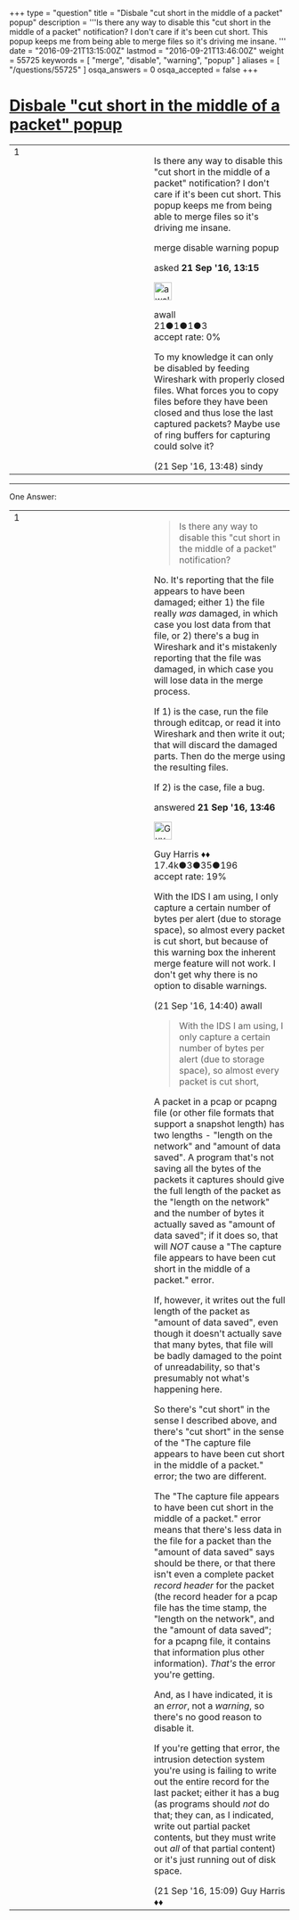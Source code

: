 +++
type = "question"
title = "Disbale &quot;cut short in the middle of a packet&quot; popup"
description = '''Is there any way to disable this &quot;cut short in the middle of a packet&quot; notification? I don&#x27;t care if it&#x27;s been cut short. This popup keeps me from being able to merge files so it&#x27;s driving me insane. '''
date = "2016-09-21T13:15:00Z"
lastmod = "2016-09-21T13:46:00Z"
weight = 55725
keywords = [ "merge", "disable", "warning", "popup" ]
aliases = [ "/questions/55725" ]
osqa_answers = 0
osqa_accepted = false
+++

<div class="headNormal">

# [Disbale "cut short in the middle of a packet" popup](/questions/55725/disbale-cut-short-in-the-middle-of-a-packet-popup)

</div>

<div id="main-body">

<div id="askform">

<table id="question-table" style="width:100%;"><colgroup><col style="width: 50%" /><col style="width: 50%" /></colgroup><tbody><tr class="odd"><td style="width: 30px; vertical-align: top"><div class="vote-buttons"><div id="post-55725-score" class="post-score" title="current number of votes">1</div><div id="favorite-count" class="favorite-count"></div></div></td><td><div id="item-right"><div class="question-body"><p>Is there any way to disable this "cut short in the middle of a packet" notification? I don't care if it's been cut short. This popup keeps me from being able to merge files so it's driving me insane.</p></div><div id="question-tags" class="tags-container tags">merge disable warning popup</div><div id="question-controls" class="post-controls"></div><div class="post-update-info-container"><div class="post-update-info post-update-info-user"><p>asked <strong>21 Sep '16, 13:15</strong></p><img src="https://secure.gravatar.com/avatar/7369b1160530f8f7c8e2d095869bf0ac?s=32&amp;d=identicon&amp;r=g" class="gravatar" width="32" height="32" alt="awall&#39;s gravatar image" /><p>awall<br />
<span class="score" title="21 reputation points">21</span><span title="1 badges"><span class="badge1">●</span><span class="badgecount">1</span></span><span title="1 badges"><span class="silver">●</span><span class="badgecount">1</span></span><span title="3 badges"><span class="bronze">●</span><span class="badgecount">3</span></span><br />
<span class="accept_rate" title="Rate of the user&#39;s accepted answers">accept rate:</span> <span title="awall has no accepted answers">0%</span></p></div></div><div id="comments-container-55725" class="comments-container"><span id="55729"></span><div id="comment-55729" class="comment"><div id="post-55729-score" class="comment-score"></div><div class="comment-text"><p>To my knowledge it can only be disabled by feeding Wireshark with properly closed files. What forces you to copy files before they have been closed and thus lose the last captured packets? Maybe use of ring buffers for capturing could solve it?</p></div><div id="comment-55729-info" class="comment-info"><span class="comment-age">(21 Sep '16, 13:48)</span> sindy</div></div></div><div id="comment-tools-55725" class="comment-tools"></div><div class="clear"></div><div id="comment-55725-form-container" class="comment-form-container"></div><div class="clear"></div></div></td></tr></tbody></table>

------------------------------------------------------------------------

<div class="tabBar">

<span id="sort-top"></span>

<div class="headQuestions">

One Answer:

</div>

</div>

<span id="55728"></span>

<div id="answer-container-55728" class="answer">

<table style="width:100%;"><colgroup><col style="width: 50%" /><col style="width: 50%" /></colgroup><tbody><tr class="odd"><td style="width: 30px; vertical-align: top"><div class="vote-buttons"><div id="post-55728-score" class="post-score" title="current number of votes">1</div></div></td><td><div class="item-right"><div class="answer-body"><blockquote><p>Is there any way to disable this "cut short in the middle of a packet" notification?</p></blockquote><p>No. It's reporting that the file appears to have been damaged; either 1) the file really <em>was</em> damaged, in which case you lost data from that file, or 2) there's a bug in Wireshark and it's mistakenly reporting that the file was damaged, in which case you will lose data in the merge process.</p><p>If 1) is the case, run the file through editcap, or read it into Wireshark and then write it out; that will discard the damaged parts. Then do the merge using the resulting files.</p><p>If 2) is the case, file a bug.</p></div><div class="answer-controls post-controls"></div><div class="post-update-info-container"><div class="post-update-info post-update-info-user"><p>answered <strong>21 Sep '16, 13:46</strong></p><img src="https://secure.gravatar.com/avatar/f93de7000747ab5efb5acd3034b2ebd7?s=32&amp;d=identicon&amp;r=g" class="gravatar" width="32" height="32" alt="Guy%20Harris&#39;s gravatar image" /><p>Guy Harris ♦♦<br />
<span class="score" title="17443 reputation points"><span>17.4k</span></span><span title="3 badges"><span class="badge1">●</span><span class="badgecount">3</span></span><span title="35 badges"><span class="silver">●</span><span class="badgecount">35</span></span><span title="196 badges"><span class="bronze">●</span><span class="badgecount">196</span></span><br />
<span class="accept_rate" title="Rate of the user&#39;s accepted answers">accept rate:</span> <span title="Guy Harris has 216 accepted answers">19%</span></p></div></div><div id="comments-container-55728" class="comments-container"><span id="55732"></span><div id="comment-55732" class="comment"><div id="post-55732-score" class="comment-score"></div><div class="comment-text"><p>With the IDS I am using, I only capture a certain number of bytes per alert (due to storage space), so almost every packet is cut short, but because of this warning box the inherent merge feature will not work. I don't get why there is no option to disable warnings.</p></div><div id="comment-55732-info" class="comment-info"><span class="comment-age">(21 Sep '16, 14:40)</span> awall</div></div><span id="55733"></span><div id="comment-55733" class="comment"><div id="post-55733-score" class="comment-score"></div><div class="comment-text"><blockquote><p>With the IDS I am using, I only capture a certain number of bytes per alert (due to storage space), so almost every packet is cut short,</p></blockquote><p>A packet in a pcap or pcapng file (or other file formats that support a snapshot length) has two lengths - "length on the network" and "amount of data saved". A program that's not saving all the bytes of the packets it captures should give the full length of the packet as the "length on the network" and the number of bytes it actually saved as "amount of data saved"; if it does so, that will <em>NOT</em> cause a "The capture file appears to have been cut short in the middle of a packet." error.</p><p>If, however, it writes out the full length of the packet as "amount of data saved", even though it doesn't actually save that many bytes, that file will be badly damaged to the point of unreadability, so that's presumably not what's happening here.</p><p>So there's "cut short" in the sense I described above, and there's "cut short" in the sense of the "The capture file appears to have been cut short in the middle of a packet." error; the two are different.</p><p>The "The capture file appears to have been cut short in the middle of a packet." error means that there's less data in the file for a packet than the "amount of data saved" says should be there, or that there isn't even a complete packet <em>record header</em> for the packet (the record header for a pcap file has the time stamp, the "length on the network", and the "amount of data saved"; for a pcapng file, it contains that information plus other information). <em>That's</em> the error you're getting.</p><p>And, as I have indicated, it is an <em>error</em>, not a <em>warning</em>, so there's no good reason to disable it.</p><p>If you're getting that error, the intrusion detection system you're using is failing to write out the entire record for the last packet; either it has a bug (as programs should <em>not</em> do that; they can, as I indicated, write out partial packet contents, but they must write out <em>all</em> of that partial content) or it's just running out of disk space.</p></div><div id="comment-55733-info" class="comment-info"><span class="comment-age">(21 Sep '16, 15:09)</span> Guy Harris ♦♦</div></div></div><div id="comment-tools-55728" class="comment-tools"></div><div class="clear"></div><div id="comment-55728-form-container" class="comment-form-container"></div><div class="clear"></div></div></td></tr></tbody></table>

</div>

<div class="paginator-container-left">

</div>

</div>

</div>

